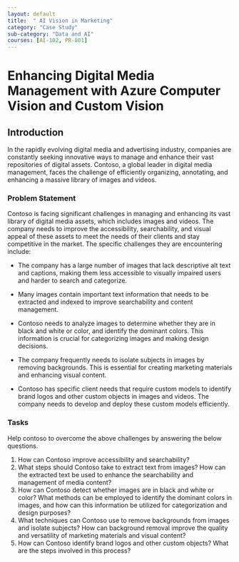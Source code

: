 ```yaml
---
layout: default
title:  " AI Vision in Marketing"
category: "Case Study"
sub-category: "Data and AI"
courses: [AI-102, PR-801]
---
```


# Enhancing Digital Media Management with Azure Computer Vision and Custom Vision

## Introduction

In the rapidly evolving digital media and advertising industry, companies are constantly seeking innovative ways to manage and enhance their vast repositories of digital assets. Contoso, a global leader in digital media management, faces the challenge of efficiently organizing, annotating, and enhancing a massive library of images and videos.

### Problem Statement
Contoso is facing significant challenges in managing and enhancing its vast library of digital media assets, which includes images and videos. The company needs to improve the accessibility, searchability, and visual appeal of these assets to meet the needs of their clients and stay competitive in the market. The specific challenges they are encountering include:

* The company has a large number of images that lack descriptive alt text and captions, making them less accessible to visually impaired users and harder to search and categorize.

* Many images contain important text information that needs to be extracted and indexed to improve searchability and content management.

* Contoso needs to analyze images to determine whether they are in black and white or color, and identify the dominant colors. This information is crucial for categorizing images and making design decisions.

* The company frequently needs to isolate subjects in images by removing backgrounds. This is essential for creating marketing materials and enhancing visual content.

* Contoso has specific client needs that require custom models to identify brand logos and other custom objects in images and videos. The company needs to develop and deploy these custom models efficiently.

### Tasks 
Help contoso to overcome the above challenges by answering the below questions.

1. How can Contoso improve accessibility and searchability? 
2. What steps should Contoso take to extract text from images? How can the extracted text be used to enhance the searchability and management of media content?
3. How can Contoso detect whether images are in black and white or color? What methods can be employed to identify the dominant colors in images, and how can this information be utilized for categorization and design purposes?
4. What techniques can Contoso use to remove backgrounds from images and isolate subjects? How can background removal improve the quality and versatility of marketing materials and visual content?
5. How can Contoso identify brand logos and other custom objects? What are the steps involved in this process?
